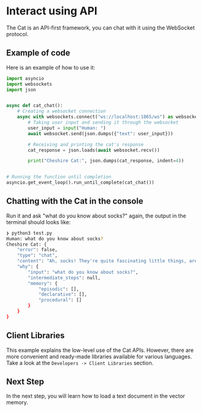 # Interact using API

The Cat is an API-first framework, you can chat with it using the WebSocket protocol.

## Example of code
Here is an example of how to use it:

```python
import asyncio
import websockets
import json


async def cat_chat():
    # Creating a websocket connection
    async with websockets.connect("ws://localhost:1865/ws") as websocket:
        # Taking user input and sending it through the websocket
        user_input = input("Human: ")
        await websocket.send(json.dumps({"text": user_input}))

        # Receiving and printing the cat's response
        cat_response = json.loads(await websocket.recv())

        print("Cheshire Cat:", json.dumps(cat_response, indent=4))


# Running the function until completion
asyncio.get_event_loop().run_until_complete(cat_chat())
```

## Chatting with the Cat in the console
Run it and ask "what do you know about socks?" again, the output in the terminal should looks like:

```bash
❯ python3 test.py
Human: what do you know about socks?
Cheshire Cat: {
    "error": false,
    "type": "chat",
    "content": "Ah, socks! They're quite fascinating little things, aren't they? Well, let me tell you what I know about socks. They come in all shapes, sizes, and colors, and they're usually worn on the feet to keep them warm and cozy. Some people like their socks plain and simple, while others prefer them with funky patterns or cute designs. Socks can be made from different materials like cotton, wool, or even synthetic fibers. They can also have different lengths, from ankle socks to knee-highs. And let's not forget about those toe socks that give each little piggy its own little cozy home! So, there you have it, a little glimpse into the world of socks. Is there anything specific you'd like to know about them?",
    "why": {
        "input": "what do you know about socks?",
        "intermediate_steps": null,
        "memory": {
            "episodic": [],
            "declarative": [],
            "procedural": []
        }
    }
}
```

## Client Libraries
This example explains the low-level use of the Cat APIs.
However, there are more convenient and ready-made libraries available for various languages.
Take a look at the `Developers -> Client Libraries` section.


## Next Step
In the next step, you will learn how to load a text document in the vector memory.